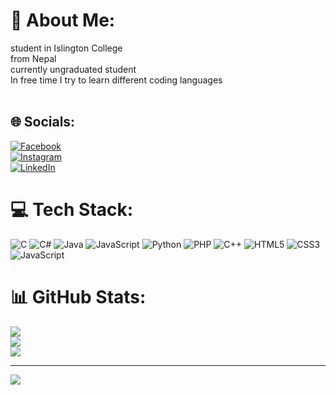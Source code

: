 # 💫 About Me:
student in Islington College<br>from Nepal<br>currently ungraduated student<br>In free time I try to learn different coding languages <br><br>


## 🌐 Socials:
 [![Facebook](https://img.shields.io/badge/Facebook-%231877F2.svg?logo=Facebook&logoColor=white)](https://www.facebook.com/abhimannu.kunwar.98) <br>
 [![Instagram](https://img.shields.io/badge/Instagram-%23E4405F.svg?logo=Instagram&logoColor=white)](https://www.instagram.com/abhimannuchhetri1/)<br>
 [![LinkedIn](https://img.shields.io/badge/LinkedIn-%230077B5.svg?logo=linkedin&logoColor=white)](https://www.linkedin.com/in/abhimannu-singh-kunwar-5a9096268/)<br>

# 💻 Tech Stack:
![C](https://img.shields.io/badge/c-%2300599C.svg?style=for-the-badge&logo=c&logoColor=white) ![C#](https://img.shields.io/badge/c%23-%23239120.svg?style=for-the-badge&logo=csharp&logoColor=white) ![Java](https://img.shields.io/badge/java-%23ED8B00.svg?style=for-the-badge&logo=openjdk&logoColor=white) ![JavaScript](https://img.shields.io/badge/javascript-%23323330.svg?style=for-the-badge&logo=javascript&logoColor=%23F7DF1E) ![Python](https://img.shields.io/badge/python-3670A0?style=for-the-badge&logo=python&logoColor=ffdd54) ![PHP](https://img.shields.io/badge/php-%23777BB4.svg?style=for-the-badge&logo=php&logoColor=white) ![C++](https://img.shields.io/badge/c++-%2300599C.svg?style=for-the-badge&logo=c%2B%2B&logoColor=white) ![HTML5](https://img.shields.io/badge/html5-%23E34F26.svg?style=for-the-badge&logo=html5&logoColor=white) ![CSS3](https://img.shields.io/badge/css3-%231572B6.svg?style=for-the-badge&logo=css3&logoColor=white) ![JavaScript](https://img.shields.io/badge/javascript-%23323330.svg?style=for-the-badge&logo=javascript&logoColor=%23F7DF1E)
# 📊 GitHub Stats:
![](https://github-readme-stats.vercel.app/api?username=Abhimannu09dev&theme=dark&hide_border=false&include_all_commits=false&count_private=false)<br/>
![](https://github-readme-streak-stats.herokuapp.com/?user=Abhimannu09dev&theme=dark&hide_border=false)<br/>
![](https://github-readme-stats.vercel.app/api/top-langs/?username=Abhimannu09dev&theme=dark&hide_border=false&include_all_commits=false&count_private=false&layout=compact)

---
[![](https://visitcount.itsvg.in/api?id=Abhimannu09dev&icon=0&color=0)](https://visitcount.itsvg.in)

<!-- Proudly created with GPRM ( https://gprm.itsvg.in ) -->
